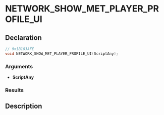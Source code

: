 # NETWORK_SHOW_MET_PLAYER_PROFILE_UI

## Declaration
```cpp
// 0x1B183AFE
void NETWORK_SHOW_MET_PLAYER_PROFILE_UI(ScriptAny);
```

### Arguments
- **ScriptAny**

### Results

## Description
